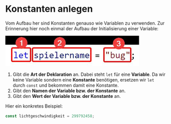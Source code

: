 # Konstanten anlegen
Vom Aufbau her sind Konstanten genauso wie Variablen zu verwenden. Zur Erinnerung hier noch einmal der Aufbau der Initialisierung einer Variable:

![Aufbau einer Variableninitialisierung](/js/exercises/markdown/03_Variablen/Bilder/aufbau_variablen.jpg)

1. Gibt die **Art der Deklaration** an. Dabei steht `let` für eine **Variable**. Da wir keine Variable sondern eine **Konstante** benötigen, ersetzen wir `let` durch `const` und bekommen damit eine Konstante.
2. Gibt den **Namen der Variable bzw. der Konstante** an. 
3. Gibt den **Wert der Variable bzw. der Konstante** an. 

Hier ein konkretes Beispiel:

```js
const lichtgeschwindigkeit = 299792458;
```